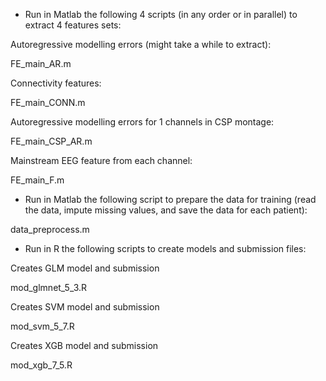 * Run in Matlab the following 4 scripts (in any order or in parallel) to extract 4 features sets:

Autoregressive modelling errors (might take a while to extract):

FE_main_AR.m 

Connectivity features:

FE_main_CONN.m

Autoregressive modelling errors for 1 channels in CSP montage:

FE_main_CSP_AR.m 

Mainstream EEG feature from each channel:

FE_main_F.m


* Run in Matlab the following script to prepare the data for training (read the data, impute missing values, and save the data for each patient): 

data_preprocess.m 

* Run in R the following scripts to create models and submission files:

Creates GLM model and submission

mod_glmnet_5_3.R

Creates SVM model and submission
 
mod_svm_5_7.R

Creates XGB model and submission

mod_xgb_7_5.R 
